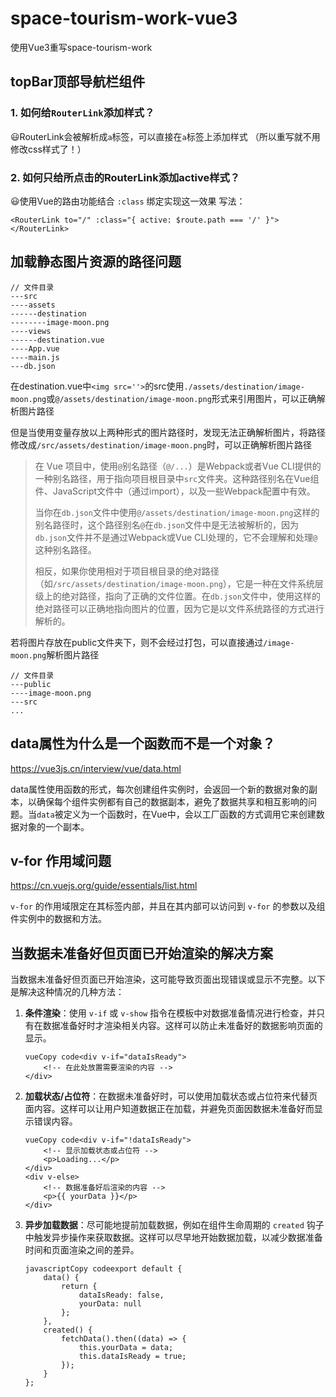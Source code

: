 # space-tourism-work-vue3
使用Vue3重写space-tourism-work

## topBar顶部导航栏组件
### 1. 如何给`RouterLink`添加样式？
😃RouterLink会被解析成`a`标签，可以直接在`a`标签上添加样式
（所以重写就不用修改css样式了！）
### 2. 如何只给所点击的RouterLink添加active样式？
😃使用Vue的路由功能结合 `:class` 绑定实现这一效果
写法：
```vue3
<RouterLink to="/" :class="{ active: $route.path === '/' }"></RouterLink>
```

## 加载静态图片资源的路径问题

```
// 文件目录
---src
----assets
------destination
--------image-moon.png
----views
------destination.vue
----App.vue
----main.js
---db.json
```

在destination.vue中`<img src=''>`的src使用`./assets/destination/image-moon.png`或`@/assets/destination/image-moon.png`形式来引用图片，可以正确解析图片路径

但是当使用变量存放以上两种形式的图片路径时，发现无法正确解析图片，将路径修改成`/src/assets/destination/image-moon.png`时，可以正确解析图片路径

> 
> 在 Vue 项目中，使用`@`别名路径（`@/...`）是Webpack或者Vue CLI提供的一种别名路径，用于指向项目根目录中`src`文件夹。这种路径别名在Vue组件、JavaScript文件中（通过import），以及一些Webpack配置中有效。
>
> 当你在`db.json`文件中使用`@/assets/destination/image-moon.png`这样的别名路径时，这个路径别名`@`在`db.json`文件中是无法被解析的，因为`db.json`文件并不是通过Webpack或Vue CLI处理的，它不会理解和处理`@`这种别名路径。
>
> 相反，如果你使用相对于项目根目录的绝对路径（如`/src/assets/destination/image-moon.png`），它是一种在文件系统层级上的绝对路径，指向了正确的文件位置。在`db.json`文件中，使用这样的绝对路径可以正确地指向图片的位置，因为它是以文件系统路径的方式进行解析的。

若将图片存放在public文件夹下，则不会经过打包，可以直接通过`/image-moon.png`解析图片路径

```
// 文件目录
---public
----image-moon.png
---src
...
```

## data属性为什么是一个函数而不是一个对象？

https://vue3js.cn/interview/vue/data.html

data属性使用函数的形式，每次创建组件实例时，会返回一个新的数据对象的副本，以确保每个组件实例都有自己的数据副本，避免了数据共享和相互影响的问题。当`data`被定义为一个函数时，在Vue中，会以工厂函数的方式调用它来创建数据对象的一个副本。

## v-for 作用域问题

https://cn.vuejs.org/guide/essentials/list.html

`v-for` 的作用域限定在其标签内部，并且在其内部可以访问到 `v-for` 的参数以及组件实例中的数据和方法。

## 当数据未准备好但页面已开始渲染的解决方案

当数据未准备好但页面已开始渲染，这可能导致页面出现错误或显示不完整。以下是解决这种情况的几种方法：

1. **条件渲染**：使用 `v-if` 或 `v-show` 指令在模板中对数据准备情况进行检查，并只有在数据准备好时才渲染相关内容。这样可以防止未准备好的数据影响页面的显示。

   ```
   vueCopy code<div v-if="dataIsReady">
       <!-- 在此处放置需要渲染的内容 -->
   </div>
   ```

2. **加载状态/占位符**：在数据未准备好时，可以使用加载状态或占位符来代替页面内容。这样可以让用户知道数据正在加载，并避免页面因数据未准备好而显示错误内容。

   ```
   vueCopy code<div v-if="!dataIsReady">
       <!-- 显示加载状态或占位符 -->
       <p>Loading...</p>
   </div>
   <div v-else>
       <!-- 数据准备好后渲染的内容 -->
       <p>{{ yourData }}</p>
   </div>
   ```

3. **异步加载数据**：尽可能地提前加载数据，例如在组件生命周期的 `created` 钩子中触发异步操作来获取数据。这样可以尽早地开始数据加载，以减少数据准备时间和页面渲染之间的差异。

   ```
   javascriptCopy codeexport default {
       data() {
           return {
               dataIsReady: false,
               yourData: null
           };
       },
       created() {
           fetchData().then((data) => {
               this.yourData = data;
               this.dataIsReady = true;
           });
       }
   };
   ```

